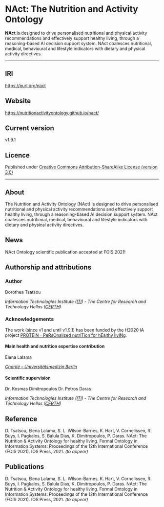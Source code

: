 # NAct: The Nutrition and Activity Ontology
**NAct** is designed to drive personalised nutritional and physical activity recommendations and effectively
support healthy living, through a reasoning-based AI decision support system. NAct coalesces nutritional, medical, behavioural and lifestyle indicators with dietary and physical activity directives.
___
## IRI
<https://purl.org/nact>

## Website
<https://nutritionactivityontology.github.io/nact/> 

## Current version
v1.9.1

## Licence
Published under [Creative Commons Attribution-ShareAlike License (version 3.0)](http://creativecommons.org/licenses/by-sa/3.0/)
____
## About
The Nutrition and Activity Ontology (NAct) is designed to drive personalised nutritional and physical activity recommendations and effectively support healthy living, through a reasoning-based AI decision support system. NAct coalesces nutritional, medical, behavioural and lifestyle indicators with dietary and physical activity directives.

## News
NAct Ontology scientific publication accepted at FOIS 2021!

## Authorship and attributions
### Author 
Dorothea Tsatsou

*Information Technologies Institute ([ITI](https://www.iti.gr/))* -
*The Centre for Research and Technology Hellas ([CERTH](https://www.certh.gr/))*


### Acknowledgements
The work (since v1 and until v1.9.1) has been funded by the H2020 IA project [PROTEIN - PeRsOnalized nutriTion for hEalthy livINg](https://protein-h2020.eu/).

#### Main health and nutrition expertise contribution
Elena Lalama 

*[Charité – Universitätsmedizin Berlin](https://www.charite.de/en/)*

#### Scientific supervision
Dr. Kosmas Dimitropoulos
Dr. Petros Daras 

*Information Technologies Institute ([ITI](https://www.iti.gr/))* -
*The Centre for Research and Technology Hellas ([CERTH](https://www.certh.gr/))*

## Reference
D. Tsatsou, Elena Lalama, S. L. Wilson-Barnes, K. Hart, V. Cornelissen, R. Buys, I. Pagkalos, S. Balula Dias, K. Dimitropoulos, P. Daras. NAct: The Nutrition & Activity Ontology for healthy living. Formal Ontology in Information Systems: Proceedings of the 12th International Conference (FOIS 2021). IOS Press, 2021. *(to appear)*

## Publications
D. Tsatsou, Elena Lalama, S. L. Wilson-Barnes, K. Hart, V. Cornelissen, R. Buys, I. Pagkalos, S. Balula Dias, K. Dimitropoulos, P. Daras. NAct: The Nutrition & Activity Ontology for healthy living. Formal Ontology in Information Systems: Proceedings of the 12th International Conference (FOIS 2021). IOS Press, 2021. *(to appear)*
